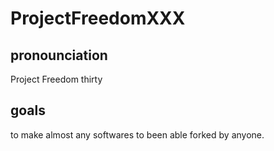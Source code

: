 # ProjectFreedomXXX
## pronounciation
Project Freedom thirty

## goals
to make almost any softwares to been able forked by anyone.
